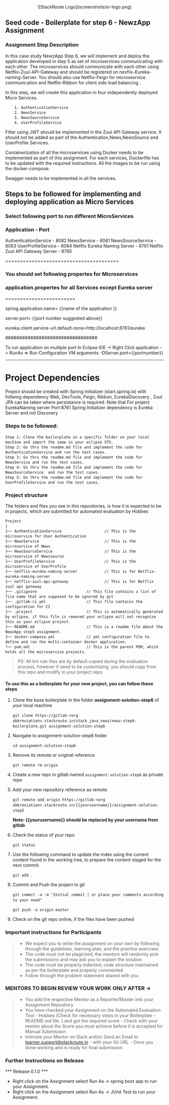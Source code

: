 <div align="center">
 ![StackRoute Logo](screenshots/sr-logo.png)
</div>

## Seed code - Boilerplate for step 6 - NewzApp Assignment

### Assignment Step Description

In this case study NewzApp Step 6, we will implement and deploy the application developed in step 5 as set of  microservices communicating with each other.  The microservices should communicate with each other using Netflix-Zuul-API-Gateway and should be registered on nexflix-Eureka-naming-Server.
You should also use Netflix-Feign for microsesrvice communication and Netflix-Ribbon for client side load balancing .

In this step, we will create this application in four independently deployed  Micro Services. 
    
        1. AuthenticationService
        2. NewsService
        3. NewsSourceService
        4. UserProfileService

Filter using JWT should be implemented in the Zuul API Gateway service. It should not be added as part of the Authentication,News,NewsSource and UserProfile Services.

Containerization of all the microservices using Docker needs to be implemented as part of this assignment. For each services, Dockerfile has to be updated with the required instructions.
All the images to be run using the docker-compose.

Swagger needs to be implemented in all the services.

 ## Steps to be followed for implementing  and deploying application as Micro Services 
 
 ### Select following port to run different MicroServices

### Application		    -		Port
AuthenticationService	- 		8082
NewsService			    -		8081
NewsSourceService		-		8083
UserProfileService  	-	    8084 
Netflix Eureka Naming Server -	8761 
Netflix Zuul API Gateway Server	- 8765 

=======================================

### You should set following propertes for Microservices
### application.propertes for all Services except Eureka server 
========================

  spring.application.name= {{name of the application }}

  server.port=  {{port number suggested above}}

  eureka.client.service-url.default-zone=http://localhost:8761/eureka


  #################################

  To run application on multiple port 
  In Eclipse IDE ->  Right Click application  -> RunAs => Run Configuration 
  VM arguments 
   -DServer.port={{portnumber}}

  --------------------------------------
  Project Dependencies
  ============================
  Project should be created with Spring Initializer (start.spring.io) with follwing dependency
  Web, DevTools, Feign, Ribbon, EurekaDiscovery , Zuul
  JPA can be taken where persistance is required. 
  Note that  For project EurekaNaming server 
  Port:8761
  Spring Initializer dependency is Eureka Server and not Discovery 


### Steps to be followed:

    Step 1: Clone the boilerplate in a specific folder on your local machine and import the same in your eclipse STS.
    Step 2: Go thru the readme.md file and implement the code for AuthenticationService and run the test cases.
    Step 3: Go thru the readme.md file and implement the code for NewsService and run the test cases.
    Step 4: Go thru the readme.md file and implement the code for NewsSourceService  and run the test cases.
    Step 5: Go thru the readme.md file and implement the code for UserProfileService and run the test cases.

### Project structure

The folders and files you see in this repositories, is how it is expected to be in projects, which are submitted for automated evaluation by Hobbes

    Project
	|
	├── AuthenticationService                   // This is the microservice for User Authentication
	├── NewsService                             // This is the microservice of News   
	├── NewsSourceService                       // This is the microservice of Newssource   
	├── UserProfileService                      // This is the microservice of UserProfile   
	├── netflix-eureka-naming-server            // This is for Netflix-eureka-naming-server   
	├── netflix-zuul-api-gateway                // This is for Netflix zuul api gateway
	├── .gitignore			            // This file contains a list of file name that are supposed to be ignored by git 
	├── .gitlab-ci.yml			        // This file contains the configuration for CI 
	├── .project			            // This is automatically generated by eclipse, if this file is removed your eclipse will not recognize this as your eclipse project. 
    ├── README.md			            // This is a readme file about the NewzApp step5 assignment. 
    ├── docker-compose.yml	            // yml configuration file to define and run the multi-container docker application.
	└── pom.xml 			            // This is the parent POM, which holds all the microservice projects.

> PS: All lint rule files are by default copied during the evaluation process, however if need to be customizing, you should copy from this repo and modify in your project repo


#### To use this as a boilerplate for your new project, you can follow these steps

1. Clone the base boilerplate in the folder **assignment-solution-step6** of your local machine
     
    `git clone https://gitlab-<org abbreviation>.stackroute.in/stack_java_newz/newz-step6-boilerplate.git assignment-solution-step6`

2. Navigate to assignment-solution-step6 folder

    `cd assignment-solution-step6`

3. Remove its remote or original reference

     `git remote rm origin`

4. Create a new repo in gitlab named `assignment-solution-step6` as private repo

5. Add your new repository reference as remote

     `git remote add origin https://gitlab-<org abbreviation>.stackroute.in/{{yourusername}}/assignment-solution-step5`

     **Note: {{yourusername}} should be replaced by your username from gitlab**

5. Check the status of your repo 
     
     `git status`

6. Use the following command to update the index using the current content found in the working tree, to prepare the content staged for the next commit.

     `git add .`
 
7. Commit and Push the project to git

     `git commit -a -m "Initial commit | or place your comments according to your need"`

     `git push -u origin master`

8. Check on the git repo online, if the files have been pushed

### Important instructions for Participants
> - We expect you to write the assignment on your own by following through the guidelines, learning plan, and the practice exercises
> - The code must not be plagirized, the mentors will randomly pick the submissions and may ask you to explain the solution
> - The code must be properly indented, code structure maintained as per the boilerplate and properly commented
> - Follow through the problem statement shared with you

### MENTORS TO BEGIN REVIEW YOUR WORK ONLY AFTER ->
> - You add the respective Mentor as a Reporter/Master into your Assignment Repository
> - You have checked your Assignment on the Automated Evaluation Tool - Hobbes (Check for necessary steps in your Boilerplate - README.md file. ) and got the required score - Check with your mentor about the Score you must achieve before it is accepted for Manual Submission.
> - Intimate your Mentor on Slack and/or Send an Email to learner.support@stackroute.in - with your Git URL - Once you done working and is ready for final submission.


### Further Instructions on Release

*** Release 0.1.0 ***

- Right click on the Assignment select Run As -> spring boot app to run your Assignment.
- Right click on the Assignment select Run As -> JUnit Test to run your Assignment.
